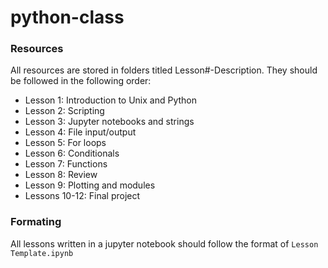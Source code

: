 # python-class

### Resources
All resources are stored in folders titled Lesson#-Description. They should be followed in the following order: 

- Lesson 1: Introduction to Unix and Python
- Lesson 2: Scripting
- Lesson 3: Jupyter notebooks and strings
- Lesson 4: File input/output
- Lesson 5: For loops
- Lesson 6: Conditionals
- Lesson 7: Functions
- Lesson 8: Review
- Lesson 9: Plotting and modules
- Lessons 10-12: Final project

### Formating
All lessons written in a jupyter notebook should follow the format of ```Lesson Template.ipynb```